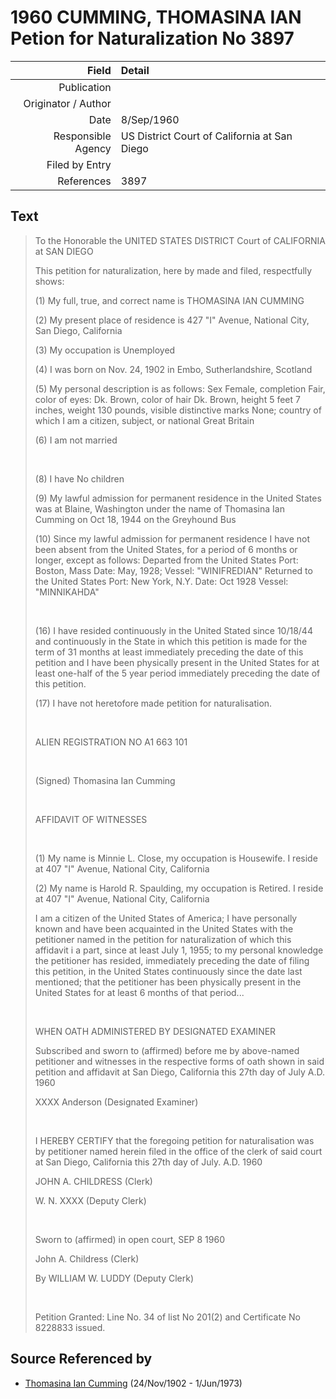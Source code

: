 ﻿---
layout: page
permalink: /sources/s30574718
---

# 1960 CUMMING, THOMASINA IAN Petion for Naturalization No 3897

Field | Detail
---:|:---
Publication | 
Originator / Author | 
Date | 8/Sep/1960
Responsible Agency | US District Court of California at San Diego
Filed by Entry | 
References | 3897

## Text

> To the Honorable the UNITED STATES DISTRICT Court of CALIFORNIA at SAN DIEGO
>
> This petition for naturalization, here by made and filed, respectfully shows:
>
> (1) My full, true, and correct name is THOMASINA IAN CUMMING
>
> (2) My present place of residence is 427 "I" Avenue, National City, San Diego, California
>
> (3) My occupation is Unemployed
>
> (4) I was born on Nov. 24, 1902 in Embo, Sutherlandshire, Scotland
>
> (5) My personal description is as follows: Sex Female, completion Fair, color of eyes: Dk. Brown, color of hair Dk. Brown, height 5 feet 7  inches, weight 130 pounds, visible distinctive marks None; country of which I am a citizen, subject, or national Great Britain
>
> (6) I am not married
>
> <br/>
>
> (8) I have No children
>
> (9) My lawful admission for permanent residence in the United States was at Blaine, Washington under the name of Thomasina Ian Cumming on Oct 18, 1944 on the Greyhound Bus
>
> (10) Since my lawful admission for permanent residence I have not been absent from the United States, for a period of 6 months or longer, except as follows: Departed from the United States Port: Boston, Mass Date: May, 1928; Vessel: "WINIFREDIAN" Returned to the United States Port: New York, N.Y. Date: Oct 1928 Vessel: "MINNIKAHDA"
>
> <br/>
>
> (16) I have resided continuously in the United Stated since 10/18/44 and continuously in the State in which this petition is made for the term of 31 months at least immediately preceding the date of this petition and I have been physically present in the United States for at least one-half of the 5 year period immediately preceding the date of this petition.
>
> (17) I have not heretofore made petition for naturalisation.
>
> <br/>
>
> ALIEN REGISTRATION NO A1 663 101
>
> <br/>
>
> (Signed) Thomasina Ian Cumming
>
> <br/>
>
> AFFIDAVIT OF WITNESSES
>
> <br/>
>
> (1) My name is Minnie L. Close, my occupation is Housewife. I reside at 407 "I" Avenue, National City, California
>
> (2) My name is Harold R. Spaulding, my occupation is Retired. I reside at 407 "I" Avenue, National City, California
>
> I am a citizen of the United States of America; I have personally known and have been acquainted in the United States with the petitioner named in the petition for naturalization of which this affidavit i a part, since at least July 1, 1955; to my personal knowledge the petitioner has resided, immediately preceding the date of filing this petition, in the United States continuously since the date last mentioned; that the petitioner has been physically present in the United States for at least 6 months of that period...
>
> <br/>
>
> WHEN OATH ADMINISTERED BY DESIGNATED EXAMINER
>
> Subscribed and sworn to (affirmed) before me by above-named petitioner and witnesses in the respective forms of oath shown in said petition and affidavit at San Diego, California this 27th day of July A.D. 1960
>
> XXXX Anderson (Designated Examiner)
>
> <br/>
>
> I HEREBY CERTIFY that the foregoing petition for naturalisation was by petitioner named herein filed in the office of the clerk of said court at San Diego, California this 27th day of July. A.D. 1960
>
> JOHN A. CHILDRESS (Clerk)
>
> W. N. XXXX (Deputy Clerk)
>
> <br/>
>
> Sworn to (affirmed) in open court, SEP 8 1960
>
> John A. Childress (Clerk)
>
> By WILLIAM W. LUDDY (Deputy Clerk)
>
> <br/>
>
> Petition Granted: Line No. 34 of list No 201(2) and Certificate No 8228833 issued.
>

## Source Referenced by

* [Thomasina Ian Cumming](../people/@92241152@-thomasina-ian-cumming-b1902-11-24-d1973-6-1.md) (24/Nov/1902 - 1/Jun/1973)

